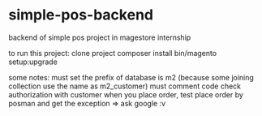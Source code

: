 # simple-pos-backend
backend of simple pos project in magestore internship

to run this project:
clone project
composer install
bin/magento setup:upgrade


some notes:
  must set the prefix of database is m2 (because some joining collection use the name as m2_customer)
  must comment code check authorization with customer when you place order, test place order by posman and get the exception => ask google :v
  
  
